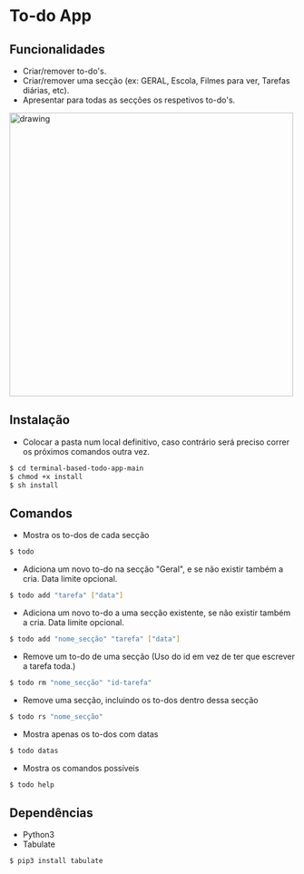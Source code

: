 # To-do App

## Funcionalidades

* Criar/remover to-do's.
* Criar/remover uma secção (ex: GERAL, Escola, Filmes para ver, Tarefas diárias, etc).
* Apresentar para todas as secções os respetivos to-do's.

<img src="https://i.imgur.com/05jNN4e.png" alt="drawing" width="500"/>

## Instalação

- Colocar a pasta num local definitivo, caso contrário será preciso correr os próximos comandos outra vez.

```bash 
$ cd terminal-based-todo-app-main
$ chmod +x install
$ sh install
```

## Comandos

* Mostra os to-dos de cada secção

```bash
$ todo
```

* Adiciona um novo to-do na secção "Geral", e se não existir também a cria. Data limite opcional.

```bash
$ todo add "tarefa" ["data"]
```

* Adiciona um novo to-do a uma secção existente, se não existir também a cria. Data limite opcional.

```bash
$ todo add "nome_secção" "tarefa" ["data"]
```

* Remove um to-do de uma secção (Uso do id em vez de ter que escrever a tarefa toda.)

```bash
$ todo rm "nome_secção" "id-tarefa"
```

* Remove uma secção, incluindo os to-dos dentro dessa secção

```bash
$ todo rs "nome_secção"
```

* Mostra apenas os to-dos com datas

```bash
$ todo datas
```

* Mostra os comandos possíveis

```bash
$ todo help
```

## Dependências

- Python3
- Tabulate 

```bash
$ pip3 install tabulate
```